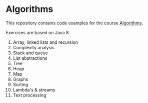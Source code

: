 # Algorithms
This repository contains code examples for the course [Algorithms](https://onderwijsaanbod.kuleuven.be/2015/syllabi/n/B3352NN.htm#activetab=doelstellingen_idp12853168).

Exercises are based on Java 8.

1. Array, linked lists and recursion
2. Complexity analysis
3. Stack and queue
4. List abstractions
5. Tree
6. Heap
7. Map
8. Graphs
9. Sorting
10. Lambda's & streams
11. Text processing
